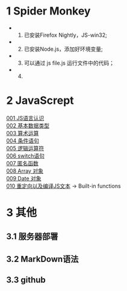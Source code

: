 # 1 Spider Monkey  
- 1. 已安装Firefox Nightly，JS-win32;  
- 2. 已安装Node.js，添加好环境变量;  
- 3. 可以通过 js file.js 运行文件中的代码；
- 4. 


# 2 JavaScrept 
[001 JS语言认识](./JavaScriptStudy/001_JS语言认识.md)  
[002 基本数据类型](./JavaScriptStudy/002_基本数据类型.md)  
[003 算术运算](./JavaScriptStudy/003_算术运算.md)  
[004 条件语句](./JavaScriptStudy/004_条件语句.md)  
[005 逻辑运算符](./JavaScriptStudy/005_逻辑运算符.md)  
[006 switch语句](./JavaScriptStudy/006_switch语句.md)  
[007 匿名函数](./JavaScriptStudy/007_匿名函数.md)   
[008 Array 对象](./JavaScriptStudy/008_Array对象.md)  
[009 Date 对象](./JavaScriptStudy/009_Date对象.md)    
[010 重定向以及编译JS文本](https://developer.mozilla.org/en-US/docs/Mozilla/Projects/SpiderMonkey/Introduction_to_the_JavaScript_shell)  -> Built-in functions

# 3 其他   
## 3.1 服务器部署  
## 3.2 MarkDown语法  
## 3.3 github  

